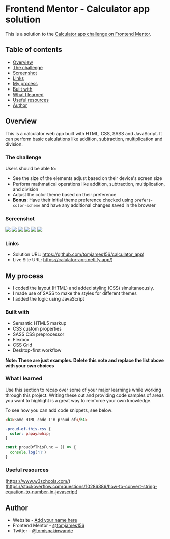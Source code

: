 # Frontend Mentor - Calculator app solution

This is a solution to the [Calculator app challenge on Frontend Mentor](https://www.frontendmentor.io/challenges/calculator-app-9lteq5N29).

## Table of contents

- [Overview](#overview)
- [The challenge](#the-challenge)
- [Screenshot](#screenshot)
- [Links](#links)
- [My process](#my-process)
- [Built with](#built-with)
- [What I learned](#what-i-learned)
- [Useful resources](#useful-resources)
- [Author](#author)

## Overview

This is a calculator web app built with HTML, CSS, SASS and JavaScript. It can perform basic calculations like addition, subtraction, multiplication and division.

### The challenge

Users should be able to:

- See the size of the elements adjust based on their device's screen size
- Perform mathmatical operations like addition, subtraction, multiplication, and division
- Adjust the color theme based on their preference
- **Bonus**: Have their initial theme preference checked using `prefers-color-scheme` and have any additional changes saved in the browser

### Screenshot

![](./screenshots/blue-theme-desktop.png)
![](./screenshots/blue-theme-mobile.png)
![](./screenshots/beige-theme-desktop.png)
![](./screenshots/beige-theme-mobile.png)
![](./screenshots/purple-theme-desktop.png)
![](./screenshots/purple-theme-mobile.png)

### Links

- Solution URL: https://github.com/tomjames156/calculator_app)
- Live Site URL: https://calulator-app.netlify.app/)

## My process

- I coded the layout (HTML) and added styling (CSS) simultaneously. 
- I made use of SASS to make the styles for different themes
- I added the logic using JavaScript

### Built with

- Semantic HTML5 markup
- CSS custom properties
- SASS CSS preprocessor
- Flexbox
- CSS Grid
- Desktop-first workflow

**Note: These are just examples. Delete this note and replace the list above with your own choices**

### What I learned

Use this section to recap over some of your major learnings while working through this project. Writing these out and providing code samples of areas you want to highlight is a great way to reinforce your own knowledge.

To see how you can add code snippets, see below:

```html
<h1>Some HTML code I'm proud of</h1>
```
```css
.proud-of-this-css {
  color: papayawhip;
}
```
```js
const proudOfThisFunc = () => {
  console.log('🎉')
}
```



### Useful resources

(https://www.w3schools.com/)
(https://stackoverflow.com/questions/10286386/how-to-convert-string-equation-to-number-in-javascript)

## Author

- Website - [Add your name here](https://www.your-site.com)
- Frontend Mentor - [@tomjames156](https://www.frontendmentor.io/profile/tomjames156)
- Twitter - [@tomisnakinwande](https://mobile.twitter.com/tomisnakinwande/)